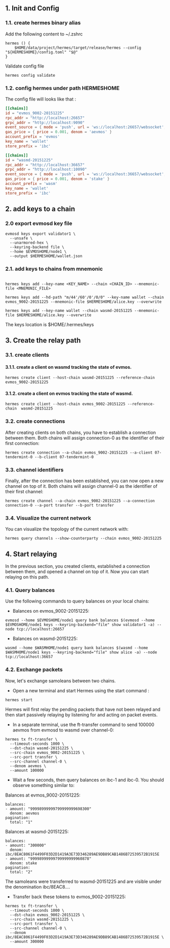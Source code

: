 ## 1. Init and Config

### 1.1. create hermes binary alias
Add the following content to ~/.zshrc

```shell
hermes () {
	$HOME/data/project/hermes/target/release/hermes --config "${HERMESHOME}/config.toml" "$@"
}
```

Validate config file 

```shell
hermes config validate
```

### 1.2. config hermes under path HERMESHOME

The config file will looks like that :

```toml
[[chains]]
id = "evmos_9002-20151225"
rpc_addr = "http://localhost:26657"
grpc_addr = "http://localhost:9090"
event_source = { mode = 'push', url = 'ws://localhost:26657/websocket', batch_delay = '200ms' }
gas_price = { price = 0.001, denom = 'aevmos' }
account_prefix = 'evmos'
key_name = 'wallet'
store_prefix = 'ibc'

[[chains]]
id = "wasmd-20151225"
rpc_addr = "http://localhost:36657"
grpc_addr = "http://localhost:10090"
event_source = { mode = 'push', url = 'ws://localhost:36657/websocket', batch_delay = '200ms' }
gas_price = { price = 0.001, denom = 'stake' }
account_prefix = 'wasm'
key_name = 'wallet'
store_prefix = 'ibc'
```

## 2. add keys to a chain

### 2.0 export evmosd key file 

```shell
evmosd keys export validator1 \
  --unsafe \
  --unarmored-hex \
  --keyring-backend file \
  --home $EVMOSHOME/node1 \
  --output $HERMESHOME/wallet.json

```

### 2.1. add keys to chains from mnemonic

```shell

hermes keys add --key-name <KEY_NAME> --chain <CHAIN_ID> --mnemonic-file <MNEMONIC_FILE>

hermes keys add --hd-path "m/44'/60'/0'/0/0" --key-name wallet --chain evmos_9002-20151225 --mnemonic-file $HERMESHOME/alice.key --overwrite

hermes keys add --key-name wallet --chain wasmd-20151225 --mnemonic-file $HERMESHOME/alice.key --overwrite

```
The keys location is $HOME/.hermes/keys

## 3. Create the relay path

### 3.1. create clients

#### 3.1.1. create a client on wasmd tracking the state of evmos.

```shell
hermes create client --host-chain wasmd-20151225 --reference-chain evmos_9002-20151225
```

#### 3.1.2. create a client on evmos tracking the state of wasmd.

```shell
hermes create client --host-chain evmos_9002-20151225 --reference-chain  wasmd-20151225

```

### 3.2. create connections

After creating clients on both chains, you have to establish a connection between them. 
Both chains will assign connection-0 as the identifier of their first connection:

```shell
hermes create connection --a-chain evmos_9002-20151225 --a-client 07-tendermint-0 --b-client 07-tendermint-0

```

### 3.3. channel identifiers

Finally, after the connection has been established, you can now open a new channel on top of it. 
Both chains will assign channel-0 as the identifier of their first channel:

```shell
hermes create channel --a-chain evmos_9002-20151225 --a-connection connection-0 --a-port transfer --b-port transfer

```

### 3.4. Visualize the current network

You can visualize the topology of the current network with:

```shell
hermes query channels --show-counterparty --chain evmos_9002-20151225

```
## 4. Start relaying

In the previous section, you created clients, established a connection between them, and opened a channel on top of it. 
Now you can start relaying on this path.

### 4.1. Query balances

Use the following commands to query balances on your local chains:

* Balances on evmos_9002-20151225:

```shell
evmosd --home $EVMOSHOME/node1 query bank balances $(evmosd --home $EVMOSHOME/node1 keys --keyring-backend="file" show validator1 -a) --node tcp://localhost:26657

```

* Balances on wasmd-20151225:

```shell
wasmd --home $WASMHOME/node1 query bank balances $(wasmd --home $WASMHOME/node1 keys --keyring-backend="file" show alice -a) --node tcp://localhost:36657

```

### 4.2. Exchange packets
Now, let's exchange samoleans between two chains.

* Open a new terminal and start Hermes using the start command :
```shell
hermes start

```
Hermes will first relay the pending packets that have not been relayed and then start passively relaying by listening for and acting on packet events.

* In a separate terminal, use the ft-transfer command to send 100000 aevmos from evmosd to wasmd over channel-0:
```shell
hermes tx ft-transfer \
  --timeout-seconds 1000 \
  --dst-chain wasmd-20151225 \
  --src-chain evmos_9002-20151225 \
  --src-port transfer \
  --src-channel channel-0 \
  --denom aevmos \
  --amount 100000

```

* Wait a few seconds, then query balances on ibc-1 and ibc-0. You should observe something similar to:

Balances at evmos_9002-20151225:
```shell
balances:
- amount: "99998999999799999999698300"
  denom: aevmos
pagination:
  total: "1"

```
Balances at wasmd-20151225:
```shell
balances:
- amount: "300000"
  denom: ibc/8EAC8061F4499F03D2D1419A3E73D346289AE9DB89CAB1486B72539572B1915E
- amount: "99998999999799999999960878"
  denom: stake
pagination:
  total: "2"
```
The samoleans were transferred to wasmd-20151225 and are visible under the denomination ibc/8EAC8.... 

* Transfer back these tokens to evmos_9002-20151225:
```shell
hermes tx ft-transfer \
  --timeout-seconds 1000 \
  --dst-chain evmos_9002-20151225 \
  --src-chain wasmd-20151225 \
  --src-port transfer \
  --src-channel channel-0 \
  --denom ibc/8EAC8061F4499F03D2D1419A3E73D346289AE9DB89CAB1486B72539572B1915E \
  --amount 300000

```
